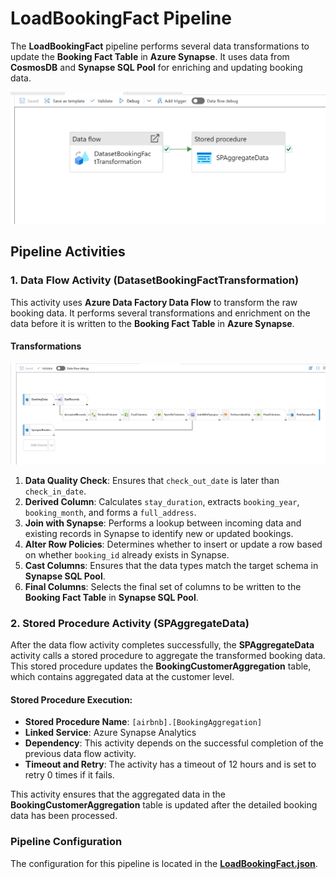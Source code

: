 # LoadBookingFact Pipeline

The **LoadBookingFact** pipeline performs several data transformations to update the **Booking Fact Table** in **Azure Synapse**. It uses data from **CosmosDB** and **Synapse SQL Pool** for enriching and updating booking data.

![LoadBookingFact](../assets/images/load_booking_fact_pipeline.png)

## **Pipeline Activities**

### **1. Data Flow Activity** (DatasetBookingFactTransformation)

This activity uses **Azure Data Factory Data Flow** to transform the raw booking data. It performs several transformations and enrichment on the data before it is written to the **Booking Fact Table** in **Azure Synapse**.

#### **Transformations**

![BookingFactDataflow](../assets/images/booking_data_dataflow.png)

1. **Data Quality Check**: Ensures that `check_out_date` is later than `check_in_date`.
2. **Derived Column**: Calculates `stay_duration`, extracts `booking_year`, `booking_month`, and forms a `full_address`.
3. **Join with Synapse**: Performs a lookup between incoming data and existing records in Synapse to identify new or updated bookings.
4. **Alter Row Policies**: Determines whether to insert or update a row based on whether `booking_id` already exists in Synapse.
5. **Cast Columns**: Ensures that the data types match the target schema in **Synapse SQL Pool**.
6. **Final Columns**: Selects the final set of columns to be written to the **Booking Fact Table** in **Synapse SQL Pool**.

### **2. Stored Procedure Activity** (SPAggregateData)

After the data flow activity completes successfully, the **SPAggregateData** activity calls a stored procedure to aggregate the transformed booking data. This stored procedure updates the **BookingCustomerAggregation** table, which contains aggregated data at the customer level.

#### **Stored Procedure Execution**:

- **Stored Procedure Name**: `[airbnb].[BookingAggregation]`
- **Linked Service**: Azure Synapse Analytics
- **Dependency**: This activity depends on the successful completion of the previous data flow activity.
- **Timeout and Retry**: The activity has a timeout of 12 hours and is set to retry 0 times if it fails.

This activity ensures that the aggregated data in the **BookingCustomerAggregation** table is updated after the detailed booking data has been processed.

### **Pipeline Configuration**

The configuration for this pipeline is located in the **[LoadBookingFact.json](../pipelines/LoadBookingFact.json)**.
